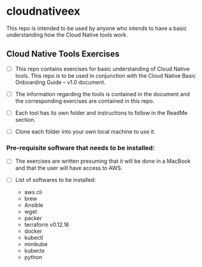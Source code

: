 # cloudnativeex

This repo is intended to be used by anyone who intends to have a basic understanding how the Cloud Native tools work.

## Cloud Native Tools Exercises

- [ ] This repo contains exercises for basic understanding of Cloud Native tools. This repo is to be used
in conjunction with the Cloud Native Basic Onboarding Guide – v1.0 document.

- [ ] The information regarding the tools is contained in the document and the corresponding exercises are
contained in this repo.

- [ ] Each tool has its own folder and instructions to follow in the ReadMe section.

- [ ] Clone each folder into your own local machine to use it.


### Pre-requisite software that needs to be installed:

- [ ] The exercises are written presuming that it will be done in a MacBook and that the user
will have access to AWS.

- [ ] List of softwares to be installed:

  * aws cli
  * brew
  * Ansible
  * wget
  * packer
  * terraform v0.12.16
  * docker
  * kubectl
  * minikube
  * kubectx
  * python

